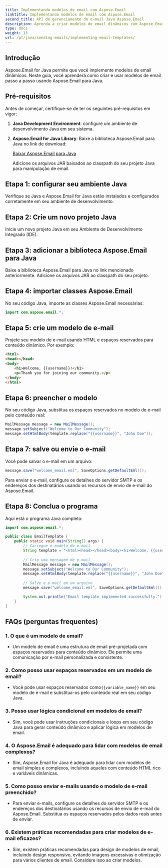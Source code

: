 ```yaml
---
title: Implementando modelos de email com Aspose.Email
linktitle: Implementando modelos de email com Aspose.Email
second_title: API de gerenciamento de e-mail Java Aspose.Email
description: Aprenda a criar modelos de email dinâmicos com Aspose.Email para Java. Um guia completo com exemplos de código e perguntas frequentes para uma comunicação eficaz por email.
type: docs
weight: 13
url: /pt/java/sending-emails/implementing-email-templates/
---
```


## Introdução

Aspose.Email for Java permite que você implemente modelos de email dinâmicos. Neste guia, você aprenderá como criar e usar modelos de email passo a passo usando Aspose.Email para Java.

## Pré-requisitos

Antes de começar, certifique-se de ter os seguintes pré-requisitos em vigor:

1. **Java Development Environment**: configure um ambiente de desenvolvimento Java em seu sistema.

2. **Aspose.Email for Java Library**: Baixe a biblioteca Aspose.Email para Java no link de download:

   [Baixar Aspose.Email para Java](https://releases.aspose.com/email/java/)

   Adicione os arquivos JAR baixados ao classpath do seu projeto Java para manipulação de email.

## Etapa 1: configurar seu ambiente Java

Verifique se Java e Aspose.Email for Java estão instalados e configurados corretamente em seu ambiente de desenvolvimento.

## Etapa 2: Crie um novo projeto Java

Inicie um novo projeto Java em seu Ambiente de Desenvolvimento Integrado (IDE).

## Etapa 3: adicionar a biblioteca Aspose.Email para Java

Baixe a biblioteca Aspose.Email para Java no link mencionado anteriormente. Adicione os arquivos JAR ao classpath do seu projeto.

## Etapa 4: importar classes Aspose.Email

No seu código Java, importe as classes Aspose.Email necessárias:

```java
import com.aspose.email.*;
```

## Etapa 5: crie um modelo de e-mail

Projete seu modelo de e-mail usando HTML e espaços reservados para conteúdo dinâmico. Por exemplo:

```html
<html>
<head></head>
<body>
    <h1>Welcome, {{username}}!</h1>
    <p>Thank you for joining our community.</p>
</body>
</html>
```

## Etapa 6: preencher o modelo

No seu código Java, substitua os espaços reservados no modelo de e-mail pelo conteúdo real:

```java
MailMessage message = new MailMessage();
message.setSubject("Welcome to Our Community");
message.setHtmlBody(template.replace("{{username}}", "John Doe"));
```

## Etapa 7: salve ou envie o e-mail

Você pode salvar o e-mail em um arquivo:

```java
message.save("welcome_email.eml", SaveOptions.getDefaultEml());
```

Para enviar o e-mail, configure os detalhes do servidor SMTP e os endereços dos destinatários usando os recursos de envio de e-mail do Aspose.Email.

## Etapa 8: Conclua o programa

Aqui está o programa Java completo:

```java
import com.aspose.email.*;

public class EmailTemplate {
    public static void main(String[] args) {
        // Carregue o modelo de e-mail
        String template = "<html><head></head><body><h1>Welcome, {{username}}!</h1><p>Thank you for joining our community.</p></body></html>";
        
        // Crie uma mensagem de e-mail
        MailMessage message = new MailMessage();
        message.setSubject("Welcome to Our Community");
        message.setHtmlBody(template.replace("{{username}}", "John Doe"));
        
        // Salve o e-mail em um arquivo
        message.save("welcome_email.eml", SaveOptions.getDefaultEml());

        System.out.println("Email template implemented successfully.");
    }
}
```

## FAQs (perguntas frequentes)

### 1. O que é um modelo de email?
   - Um modelo de email é uma estrutura de email pré-projetada com espaços reservados para conteúdo dinâmico. Ele permite uma comunicação por e-mail personalizada e consistente.

### 2. Como posso usar espaços reservados em um modelo de email?
   -  Você pode usar espaços reservados como`{{variable_name}}` em seu modelo de e-mail e substitua-os pelo conteúdo real em seu código Java.

### 3. Posso usar lógica condicional em modelos de email?
   - Sim, você pode usar instruções condicionais e loops em seu código Java para gerar conteúdo dinâmico e aplicar lógica em modelos de email.

### 4. O Aspose.Email é adequado para lidar com modelos de email complexos?
   - Sim, Aspose.Email for Java é adequado para lidar com modelos de email simples e complexos, incluindo aqueles com conteúdo HTML rico e variáveis dinâmicas.

### 5. Como posso enviar e-mails usando o modelo de e-mail preenchido?
   - Para enviar e-mails, configure os detalhes do servidor SMTP e os endereços dos destinatários usando os recursos de envio de e-mail do Aspose.Email. Substitua os espaços reservados pelos dados reais antes de enviar.

### 6. Existem práticas recomendadas para criar modelos de e-mail eficazes?
   - Sim, existem práticas recomendadas para design de modelos de email, incluindo design responsivo, evitando imagens excessivas e otimização para vários clientes de email. Considere isso ao criar modelos.

